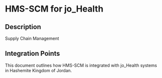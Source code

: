 # HMS-SCM for jo_Health

## Description

Supply Chain Management

## Integration Points

This document outlines how HMS-SCM is integrated with jo_Health systems in Hashemite Kingdom of Jordan.
